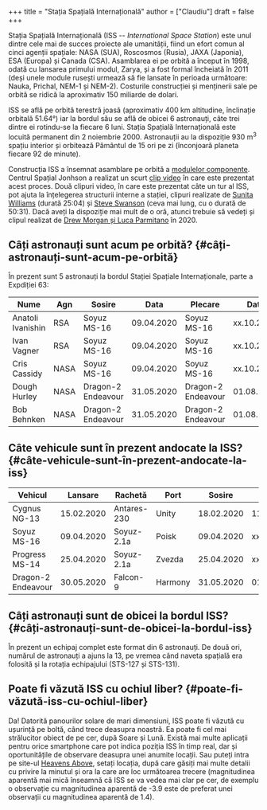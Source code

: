 +++
title = "Stația Spațială Internațională"
author = ["Claudiu"]
draft = false
+++

Stația Spațială Internațională (ISS -- _International Space Station_) este unul dintre cele mai de succes proiecte ale umanității, fiind un efort comun al cinci agenții spațiale: NASA (SUA), Roscosmos (Rusia), JAXA (Japonia), ESA (Europa) și Canada (CSA). Asamblarea ei pe orbită a început în 1998, odată cu lansarea primului modul, Zarya, și a fost formal încheiată în 2011 (deși unele module rusești urmează să fie lansate în perioada următoare: Nauka, Prichal, NEM-1 și NEM-2). Costurile construcției și menținerii sale pe orbită se ridică la aproximativ 150 miliarde de dolari.

ISS se află pe orbită terestră joasă (aproximativ 400 km altitudine, înclinație orbitală 51.64°) iar la bordul său se află de obicei 6 astronauți, câte trei dintre ei rotindu-se la fiecare 6 luni. Stația Spațială Internațională este locuită permanent din 2 noiembrie 2000. Astronauții au la dispoziție 930 m<sup>3</sup> spațiu interior și orbitează Pământul de 15 ori pe zi (înconjoară planeta fiecare 92 de minute).

Construcția ISS a însemnat asamblare pe orbită a [modulelor componente](<https://www.parsec.ro/iss/module>). Centrul Spațial Jonhson a realizat un scurt [clip video](<https://www.youtube.com/watch?v=yRqUPjl3tTQ>) în care este prezentat acest proces. Două clipuri video, în care este prezentat câte un tur al ISS, pot ajuta la înțelegerea structurii interne a stației, clipuri realizate de [Sunita Williams](<https://www.youtube.com/watch?v=doN4t5NKW-k>) (durată 25:04) și [Steve Swanson](<https://www.youtube.com/watch?v=QvTmdIhYnes>) (ceva mai lung, cu o durată de 50:31). Dacă aveți la dispoziție mai mult de o oră, atunci trebuie să vedeți și clipul realizat de [Drew Morgan și Luca Parmitano](https://www.youtube.com/watch?v=Snn1k%5FqEx20) în 2020.


## Câți astronauți sunt acum pe orbită? {#câți-astronauți-sunt-acum-pe-orbită}

În prezent sunt 5 astronauți la bordul Stației Spațiale Internaționale, parte a Expdiției 63:

| Nume              | Agn  | Sosire             | Data       | Plecare            | Data       |
|-------------------|------|--------------------|------------|--------------------|------------|
| Anatoli Ivanishin | RSA  | Soyuz MS-16        | 09.04.2020 | Soyuz MS-16        | xx.10.2020 |
| Ivan Vagner       | RSA  | Soyuz MS-16        | 09.04.2020 | Soyuz MS-16        | xx.10.2020 |
| Cris Cassidy      | NASA | Soyuz MS-16        | 09.04.2020 | Soyuz MS-16        | xx.10.2020 |
| Dough Hurley      | NASA | Dragon-2 Endeavour | 31.05.2020 | Dragon-2 Endeavour | 01.08.2020 |
| Bob Behnken       | NASA | Dragon-2 Endeavour | 31.05.2020 | Dragon-2 Endeavour | 01.08.2020 |


## Câte vehicule sunt în prezent andocate la ISS? {#câte-vehicule-sunt-în-prezent-andocate-la-iss}

| Vehicul            | Lansare    | Rachetă     | Port    | Sosire     | Plecare    | Recuperare |
|--------------------|------------|-------------|---------|------------|------------|------------|
| Cygnus NG-13       | 15.02.2020 | Antares-230 | Unity   | 18.02.2020 | 11.05.2020 | NU         |
| Soyuz MS-16        | 09.04.2020 | Soyuz-2.1a  | Poisk   | 09.04.2020 | xx.10.2020 | DA         |
| Progress MS-14     | 25.04.2020 | Soyuz-2.1a  | Zvezda  | 25.04.2020 | xx.10.2020 | NU         |
| Dragon-2 Endeavour | 30.05.2020 | Falcon-9    | Harmony | 31.05.2020 | 01.08.2020 | DA         |


## Câți astronauți sunt de obicei la bordul ISS? {#câți-astronauți-sunt-de-obicei-la-bordul-iss}

În prezent un echipaj complet este format din 6 astronauți. De două ori, numărul de astronauți a ajuns la 13, pe vremea când naveta spațială era folosită și la rotația echipajului (STS-127 și STS-131).


## Poate fi văzută ISS cu ochiul liber? {#poate-fi-văzută-iss-cu-ochiul-liber}

Da! Datorită panourilor solare de mari dimensiuni, ISS poate fi văzută cu ușurință pe boltă, când trece deasupra noastră. Ea poate fi cel mai strălucitor obiect de pe cer, după Soare și Lună. Există mai multe aplicații pentru orice smartphone care pot indica poziția ISS în timp real, dar și oportunitățile de observare deasupra unei anumite locații. Sau puteți intra pe site-ul [Heavens Above](https://www.heavens-above.com), setați locația, după care găsiți mai multe detalii cu privire la minutul și ora la care are loc următoarea trecere (magnitudinea aparentă mai mică înseamnă că ISS se va vedea mai clar pe cer, de exemplu o observație cu magnitudinea aparentă de -3.9 este de preferat unei observații cu magnitudinea aparentă de 1.4).